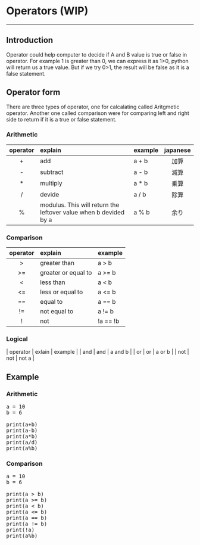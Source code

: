 # Operators (WIP)
<script type="text/x-thebe-config"> 
  {
      requestKernel: true,
      mountActivateWidget: true,
      mountStatusWidget: true,
      binderOptions: {
      repo: "brianlihk/requirements",
      },
  }
</script>

<script src="https://unpkg.com/thebe@latest/lib/index.js"></script>

<div class="thebe-activate"></div>
<div class="thebe-status"></div>

---
## Introduction
Operator could help computer to decide if A and B value is true or false in operator.
For example 1 is greater than 0, we can express it as 1>0, python will return us a true value. But if we try 0>1, the result will be false as it is a false statement.

## Operator form
There are three types of operator, one for calcalating called Aritgmetic operator. Another one called comparison were for comparing left and right side to return if it is a true or false statement.

### Arithmetic
| operator | explain | example | japanese |
| :------: | :------ | :------ | :------: |
| + | add | a + b | 加算 |
| - | subtract | a - b | 減算 |
| * | multiply | a * b | 乗算 |
| / | devide | a / b | 除算 |
| % | modulus. This will return the leftover value when b devided by a | a % b | 余り |
### Comparison
| operator | explain | example |
| :------: | :------ | :------ |
| > | greater than | a > b |
| >= | greater or equal to | a >= b|
| < | less than | a < b |
| <= | less or equal to | a <= b |
| == | equal to | a == b |
| != | not equal to | a != b |
| ! | not | !a == !b |

### Logical
| operator | exlain | example |
| and | and | a and b |
| or | or | a or b |
| not | not | not a |

## Example
### Arithmetic

<pre data-executable="true" data-language="python">
a = 10
b = 6

print(a+b)
print(a-b)
print(a*b)
print(a/d)
print(a%b)
</pre>
### Comparison

<pre data-executable="true" data-language="python">
a = 10
b = 6

print(a > b)
print(a >= b)
print(a < b)
print(a <= b)
print(a == b)
print(a != b)
print(!a)
print(a%b)
</pre>
